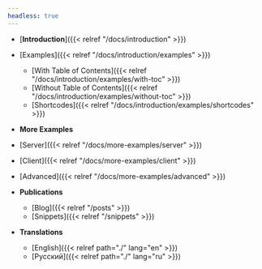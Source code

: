 ```yaml
---
headless: true
---
```


- [**Introduction**]({{< relref "/docs/introduction" >}})
- [Examples]({{< relref "/docs/introduction/examples" >}})
  - [With Table of Contents]({{< relref "/docs/introduction/examples/with-toc" >}})
  - [Without Table of Contents]({{< relref "/docs/introduction/examples/without-toc" >}})
  - [Shortcodes]({{< relref "/docs/introduction/examples/shortcodes" >}})
- **More Examples**
- [Server]({{< relref "/docs/more-examples/server" >}})
- [Client]({{< relref "/docs/more-examples/client" >}})
- [Advanced]({{< relref "/docs/more-examples/advanced" >}})

- **Publications**
  - [Blog]({{< relref "/posts" >}})
  - [Snippets]({{< relref "/snippets" >}})

- **Translations**
  - [English]({{< relref path="./" lang="en" >}})
  - [Русский]({{< relref path="./" lang="ru" >}})
